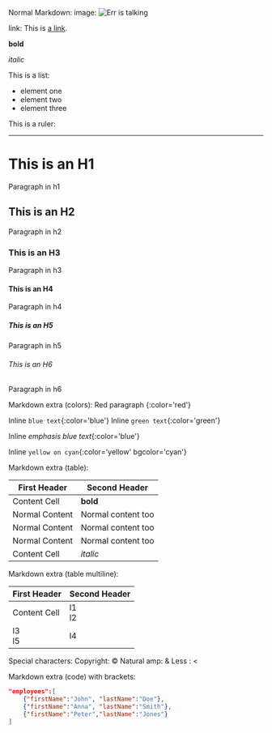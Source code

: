 Normal Markdown:
image: ![Err is talking](http://errbot.io/_static/err_speech.png)

link: This is [a link](http://www.errbot.io).


**bold**

_italic_

This is a list:

-  element one
-  element two
-  element three

This is a ruler:
- - -

# This is an H1
Paragraph in h1
## This is an H2
Paragraph in h2
### This is an H3
Paragraph in h3
#### This is an H4
Paragraph in h4
##### This is an H5
Paragraph in h5
###### This is an H6
Paragraph in h6

Markdown extra (colors):
Red paragraph
{:color='red'}

Inline `blue text`{:color='blue'}
Inline `green text`{:color='green'}

Inline *emphasis blue text*{:color='blue'}

Inline `yellow on cyan`{:color='yellow' bgcolor='cyan'}

Markdown extra (table):

First Header   | Second Header
-------------- | -------------
Content Cell   | **bold**
Normal Content | Normal content too
Normal Content | Normal content too
Normal Content | Normal content too
Content Cell   | _italic_

Markdown extra (table multiline):

First Header  | Second Header
------------- | -------------
Content Cell  | l1<br/>l2
l3<br/>l5     | l4

Special characters:
Copyright: &copy;
Natural amp: &
Less : <

Markdown extra (code) with brackets:

```json
"employees":[
    {"firstName":"John", "lastName":"Doe"}, 
    {"firstName":"Anna", "lastName":"Smith"}, 
    {"firstName":"Peter","lastName":"Jones"}
]
```
